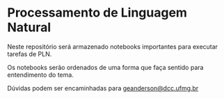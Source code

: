 # Processamento de Linguagem Natural
Neste repositório será armazenado notebooks importantes para executar tarefas de PLN.

Os notebooks serão ordenados de uma forma que faça sentido para entendimento do tema.

Dúvidas podem ser encaminhadas para geanderson@dcc.ufmg.br
